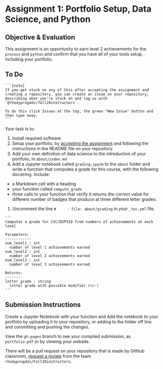 # Assignment 1: Portfolio Setup, Data Science, and Python

## Objective & Evaluation

This assignment is an opportunity to earn level 2 achievements for the `process` and `python` and confirm that you have all of your tools setup, including your portfolio.

## To Do

````{margin}
```{note}
If you get stuck on any of this after accepting the assignment and creating a repository, you can create an issue on your repository, describing what you're stuck on and tag us with `@rhodyprog4ds/fall20instructors`.

To do this click Issues at the top, the green "New Issue" button and then type away.
```
````

Your task is to:
1. Install required software
1. Setup your portfolio, by [accepting the assignment](https://classroom.github.com/a/m-WYYP0Q) and following the instructions in the README file on your repository.
1. Add your own definition of data science to the introduction of your portfolio, in `about/index.md`
1. Add a Jupyter notebook called `grading.ipynb` to the `about` folder and write a function that computes a grade for this course, with the following docstring. Include:
-  a Markdown cell with a heading
- your function called `compute_grade`
- three calls to your function that verify it returns the correct value for different number of badges that produce at three different letter grades.
1. Uncomment the line `#     - file: about/grading` in your `_toc.yml` file.

```
'''
Computes a grade for CSC/DSP310 from numbers of achievements at each level

Parameters:
------------
num_level1 : int
  number of level 1 achievements earned
num_level2 : int
  number of level 2 achievements earned
num_level3 : int
  number of level 3 achievements earned

Returns:
--------
letter_grade : string
  letter grade with possible modifier (+/-)
'''
```


## Submission Instructions

Create a Jupyter Notebook with your function and
Add the notebook to your portfolio by uploading it to your repository, or adding to the folder off line and committing and pushing the changes.

View the `gh-pages` branch to see your compiled submission, as `portfolio.pdf` or by viewing your website.

There will be a pull request on your repository that is made by GitHub classroom, [request a review](https://docs.github.com/en/github/collaborating-with-issues-and-pull-requests/requesting-a-pull-request-review) from the team `rhodyprog4ds/Fall20instructors`.
